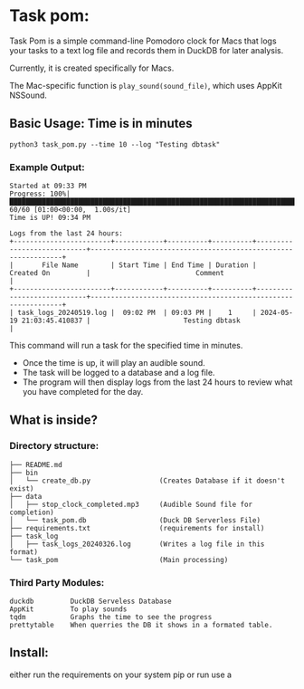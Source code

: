 # Task pom:

Task Pom is a simple command-line Pomodoro clock for Macs that logs your tasks to a text log file and records them in DuckDB for later analysis.

Currently, it is created specifically for Macs. 

The Mac-specific function is `play_sound(sound_file)`, which uses AppKit NSSound.

## Basic Usage: Time is in minutes

`python3 task_pom.py --time 10 --log "Testing dbtask"`

### Example Output:

```
Started at 09:33 PM
Progress: 100%|███████████████████████████████████████████████████████████████████████████████████████████████████████████████████████████████████████████████████████| 60/60 [01:00<00:00,  1.00s/it]
Time is UP! 09:34 PM

Logs from the last 24 hours:
+------------------------+------------+----------+----------+----------------------------+---------------------------------------------------------------+
|       File Name        | Start Time | End Time | Duration |         Created On         |                          Comment                              |
+------------------------+------------+----------+----------+----------------------------+---------------------------------------------------------------+
| task_logs_20240519.log |  09:02 PM  | 09:03 PM |    1     | 2024-05-19 21:03:45.410837 |                       Testing dbtask                  |

```

This command will run a task for the specified time in minutes.

- Once the time is up, it will play an audible sound.
- The task will be logged to a database and a log file.
- The program will then display logs from the last 24 hours to review what you have completed for the day.

## What is inside? 


### Directory structure:

```
├── README.md
├── bin
│   └── create_db.py                 (Creates Database if it doesn't exist)
├── data
│   ├── stop_clock_completed.mp3     (Audible Sound file for completion)
│   └── task_pom.db                  (Duck DB Serverless File)
├── requirements.txt                 (requirements for install)
├── task_log
│   ├── task_logs_20240326.log       (Writes a log file in this format)
└── task_pom                         (Main processing)
```

### Third Party Modules:
```
duckdb         DuckDB Serveless Database
AppKit         To play sounds    
tqdm           Graphs the time to see the progress 
prettytable    When querries the DB it shows in a formated table.  
```

## Install:

either run the requirements on your system pip or run use a 